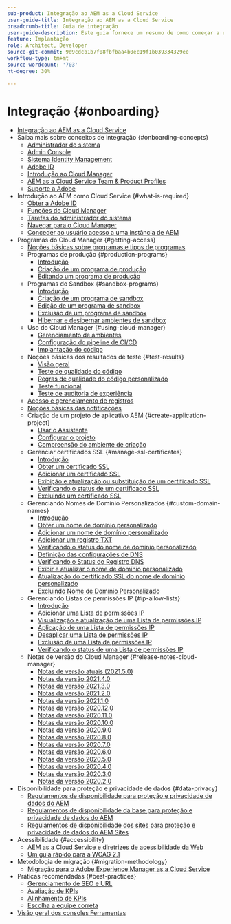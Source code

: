 ```yaml
---
sub-product: Integração ao AEM as a Cloud Service
user-guide-title: Integração ao AEM as a Cloud Service
breadcrumb-title: Guia de integração
user-guide-description: Este guia fornece um resumo de como começar a usar o Experience Manager as a Cloud Service, incluindo como obter acesso e informações importantes sobre proteção de dados.
feature: Implantação
role: Architect, Developer
source-git-commit: 9d9cdcb1b7f08fbfbaa4b0ec19f1b039334329ee
workflow-type: tm+mt
source-wordcount: '703'
ht-degree: 30%

---
```



# Integração {#onboarding}

+ [Integração ao AEM as a Cloud Service](/help/onboarding/home.md)
+ Saiba mais sobre conceitos de integração {#onboarding-concepts}
   + [Administrador do sistema](/help/onboarding/learn-concepts/system-administrator.md)
   + [Admin Console](/help/onboarding/learn-concepts/admin-console.md)
   + [Sistema Identity Management](/help/onboarding/learn-concepts/ims.md)
   + [Adobe ID](/help/onboarding/learn-concepts/adobe-id.md)
   + [Introdução ao Cloud Manager](/help/onboarding/learn-concepts/cloud-manager-introduction.md)
   + [AEM as a Cloud Service Team &amp; Product Profiles](/help/onboarding/learn-concepts/aem-cs-team-product-profiles.md)
   + [Suporte a Adobe](/help/onboarding/learn-concepts/onboarding-help-resources.md)
+ Introdução ao AEM como Cloud Service {#what-is-required}
   + [Obter a Adobe ID](what-is-required/get-your-adobe-id.md)
   + [Funções do Cloud Manager](what-is-required/user-roles-permissions.md)
   + [Tarefas do administrador do sistema](what-is-required/add-users-assign-cm-roles.md)
   + [Navegar para o Cloud Manager](what-is-required/navigate-to-cloud-manager.md)
   + [Conceder ao usuário acesso a uma instância de AEM](/help/onboarding/what-is-required/accessing-aem-instance.md)
+ Programas do Cloud Manager {#getting-access}
   + [Noções básicas sobre programas e tipos de programas](getting-access-to-aem-in-cloud/understand-program-types.md)
   + Programas de produção {#production-programs}
      + [Introdução](/help/onboarding/getting-access-to-aem-in-cloud/introduction-production-programs.md)
      + [Criação de um programa de produção](getting-access-to-aem-in-cloud/creating-production-program.md)
      + [Editando um programa de produção](/help/onboarding/getting-access-to-aem-in-cloud/editing-production-program.md)
   + Programas do Sandbox {#sandbox-programs}
      + [Introdução](getting-access-to-aem-in-cloud/introduction-sandbox-programs.md)
      + [Criação de um programa de sandbox](getting-access-to-aem-in-cloud/creating-sandbox-program.md)
      + [Edição de um programa de sandbox](/help/onboarding/getting-access-to-aem-in-cloud/editing-sandbox-program.md)
      + [Exclusão de um programa de sandbox](getting-access-to-aem-in-cloud/deleting-sandbox-program.md)
      + [Hibernar e desibernar ambientes de sandbox](/help/onboarding/getting-access-to-aem-in-cloud/hibernating-de-hibernating-sandbox-environments.md)
   + Uso do Cloud Manager {#using-cloud-manager}
      + [Gerenciamento de ambientes](https://experienceleague.adobe.com/docs/experience-manager-cloud-service/implementing/using-cloud-manager/manage-environments.html)
      + [Configuração do pipeline de CI/CD](https://experienceleague.adobe.com/docs/experience-manager-cloud-service/implementing/using-cloud-manager/configure-pipeline.html)
      + [Implantação do código](https://experienceleague.adobe.com/docs/experience-manager-cloud-service/implementing/using-cloud-manager/deploy-code.html)
   + Noções básicas dos resultados de teste {#test-results}
      + [Visão geral](https://experienceleague.adobe.com/docs/experience-manager-cloud-service/implementing/using-cloud-manager/test-results/overview-test-results.html)
      + [Teste de qualidade do código](https://experienceleague.adobe.com/docs/experience-manager-cloud-service/implementing/using-cloud-manager/test-results/code-quality-testing.html)
      + [Regras de qualidade do código personalizado](https://experienceleague.adobe.com/docs/experience-manager-cloud-service/implementing/using-cloud-manager/test-results/custom-code-quality-rules.html)
      + [Teste funcional](https://experienceleague.adobe.com/docs/experience-manager-cloud-service/implementing/using-cloud-manager/test-results/functional-testing.html)
      + [Teste de auditoria de experiência](https://experienceleague.adobe.com/docs/experience-manager-cloud-service/implementing/using-cloud-manager/test-results/experience-audit-testing.html)
   + [Acesso e gerenciamento de registros](https://experienceleague.adobe.com/docs/experience-manager-cloud-service/implementing/using-cloud-manager/manage-logs.html)
   + [Noções básicas das notificações](https://experienceleague.adobe.com/docs/experience-manager-cloud-service/implementing/using-cloud-manager/notifications.html)
   + Criação de um projeto de aplicativo AEM {#create-application-project}
      + [Usar o Assistente](getting-access-to-aem-in-cloud/using-the-wizard.md)
      + [Configurar o projeto](getting-access-to-aem-in-cloud/setting-up-project.md)
      + [Compreensão do ambiente de criação](getting-access-to-aem-in-cloud/build-environment-details.md)
   + Gerenciar certificados SSL {#manage-ssl-certificates}
      + [Introdução](https://experienceleague.adobe.com/docs/experience-manager-cloud-service/implementing/using-cloud-manager/manage-ssl-certificates/introduction.html)
      + [Obter um certificado SSL](https://experienceleague.adobe.com/docs/experience-manager-cloud-service/implementing/using-cloud-manager/manage-ssl-certificates/get-ssl-certificate.html)
      + [Adicionar um certificado SSL](https://experienceleague.adobe.com/docs/experience-manager-cloud-service/implementing/using-cloud-manager/manage-ssl-certificates/add-ssl-certificate.html)
      + [Exibição e atualização ou substituição de um certificado SSL](https://experienceleague.adobe.com/docs/experience-manager-cloud-service/implementing/using-cloud-manager/manage-ssl-certificates/view-update-replace-ssl-certificate.html)
      + [Verificando o status de um certificado SSL](https://experienceleague.adobe.com/docs/experience-manager-cloud-service/implementing/using-cloud-manager/manage-ssl-certificates/check-status-ssl-certificate.html)
      + [Excluindo um certificado SSL](https://experienceleague.adobe.com/docs/experience-manager-cloud-service/implementing/using-cloud-manager/manage-ssl-certificates/delete-ssl-certificate.html)
   + Gerenciando Nomes de Domínio Personalizados {#custom-domain-names}
      + [Introdução](https://experienceleague.adobe.com/docs/experience-manager-cloud-service/implementing/using-cloud-manager/custom-domain-names/introduction.html)
      + [Obter um nome de domínio personalizado](https://experienceleague.adobe.com/docs/experience-manager-cloud-service/implementing/using-cloud-manager/custom-domain-names/get-custom-domain-name.html)
      + [Adicionar um nome de domínio personalizado](https://experienceleague.adobe.com/docs/experience-manager-cloud-service/implementing/using-cloud-manager/custom-domain-names/add-custom-domain-name.html)
      + [Adicionar um registro TXT](https://experienceleague.adobe.com/docs/experience-manager-cloud-service/implementing/using-cloud-manager/custom-domain-names/add-text-record.html)
      + [Verificando o status do nome de domínio personalizado](https://experienceleague.adobe.com/docs/experience-manager-cloud-service/implementing/using-cloud-manager/custom-domain-names/check-domain-name-status.html)
      + [Definição das configurações de DNS](https://experienceleague.adobe.com/docs/experience-manager-cloud-service/implementing/using-cloud-manager/custom-domain-names/configure-dns-settings.html)
      + [Verificando o Status do Registro DNS](https://experienceleague.adobe.com/docs/experience-manager-cloud-service/implementing/using-cloud-manager/custom-domain-names/check-dns-record-status.html)
      + [Exibir e atualizar o nome de domínio personalizado](https://experienceleague.adobe.com/docs/experience-manager-cloud-service/implementing/using-cloud-manager/custom-domain-names/view-update-replace-custom-domain-name.html)
      + [Atualização do certificado SSL do nome de domínio personalizado](https://experienceleague.adobe.com/docs/experience-manager-cloud-service/implementing/using-cloud-manager/custom-domain-names/update-cdn-ssl-certificate.html)
      + [Excluindo Nome de Domínio Personalizado](https://experienceleague.adobe.com/docs/experience-manager-cloud-service/implementing/using-cloud-manager/custom-domain-names/delete-custom-domain-name.html)
   + Gerenciando Listas de permissões IP {#ip-allow-lists}
      + [Introdução](https://experienceleague.adobe.com/docs/experience-manager-cloud-service/implementing/using-cloud-manager/ip-allow-lists/introduction.html)
      + [Adicionar uma Lista de permissões IP](https://experienceleague.adobe.com/docs/experience-manager-cloud-service/implementing/using-cloud-manager/ip-allow-lists/add-ip-allow-lists.html)
      + [Visualização e atualização de uma Lista de permissões IP](https://experienceleague.adobe.com/docs/experience-manager-cloud-service/implementing/using-cloud-manager/ip-allow-lists/view-update-ip-allow-list.html)
      + [Aplicação de uma Lista de permissões IP](https://experienceleague.adobe.com/docs/experience-manager-cloud-service/implementing/using-cloud-manager/ip-allow-lists/apply-allow-list.html)
      + [Desaplicar uma Lista de permissões IP](https://experienceleague.adobe.com/docs/experience-manager-cloud-service/implementing/using-cloud-manager/ip-allow-lists/unapply-ip-allow-list.html)
      + [Exclusão de uma Lista de permissões IP](https://experienceleague.adobe.com/docs/experience-manager-cloud-service/implementing/using-cloud-manager/ip-allow-lists/delete-ip-allow-list.html)
      + [Verificando o status de uma Lista de permissões IP](https://experienceleague.adobe.com/docs/experience-manager-cloud-service/implementing/using-cloud-manager/ip-allow-lists/check-ip-allow-list-status.html)
   + Notas de versão do Cloud Manager {#release-notes-cloud-manager}
      + [Notas de versão atuais (2021.5.0)](/help/onboarding/release-notes-cloud-manager/release-notes-cm-current.md)
      + [Notas da versão 2021.4.0](/help/onboarding/release-notes-cloud-manager/release-notes-cm-2021-4-0.md)
      + [Notas da versão 2021.3.0](/help/onboarding/release-notes-cloud-manager/release-notes-cm-2021-3-0.md)
      + [Notas da versão 2021.2.0](/help/onboarding/release-notes-cloud-manager/release-notes-cm-2021-2-0.md)
      + [Notas da versão 2021.1.0](/help/onboarding/release-notes-cloud-manager/release-notes-cm-2021-1-0.md)
      + [Notas da versão 2020.12.0](/help/onboarding/release-notes-cloud-manager/release-notes-cm-2020-12-0.md)
      + [Notas da versão 2020.11.0](/help/onboarding/release-notes-cloud-manager/release-notes-cm-2020-11-0.md)
      + [Notas da versão 2020.10.0](/help/onboarding/release-notes-cloud-manager/release-notes-cm-2020-10-0.md)
      + [Notas da versão 2020.9.0](/help/onboarding/release-notes-cloud-manager/release-notes-cm-2020-9-0.md)
      + [Notas da versão 2020.8.0](/help/onboarding/release-notes-cloud-manager/release-notes-cm-2020-8-0.md)
      + [Notas da versão 2020.7.0](/help/onboarding/release-notes-cloud-manager/release-notes-cm-2020-7-0.md)
      + [Notas da versão 2020.6.0](/help/onboarding/release-notes-cloud-manager/release-notes-cm-2020-6-0.md)
      + [Notas da versão 2020.5.0](/help/onboarding/release-notes-cloud-manager/release-notes-cm-2020-5-0.md)
      + [Notas da versão 2020.4.0](/help/onboarding/release-notes-cloud-manager/release-notes-cm-2020-4-0.md)
      + [Notas da versão 2020.3.0](/help/onboarding/release-notes-cloud-manager/release-notes-cm-2020-3-0.md)
      + [Notas da versão 2020.2.0](/help/onboarding/release-notes-cloud-manager/release-notes-cm-2020-2-0.md)
+ Disponibilidade para proteção e privacidade de dados {#data-privacy}
   + [Regulamentos de disponibilidade para proteção e privacidade de dados do AEM](data-privacy-and-protection-readiness/aem-readiness.md)
   + [Regulamentos de disponibilidade da base para proteção e privacidade de dados do AEM](data-privacy-and-protection-readiness/foundation-readiness.md)
   + [Regulamentos de disponibilidade dos sites para proteção e privacidade de dados do AEM Sites](data-privacy-and-protection-readiness/sites-readiness.md)
+ Acessibilidade {#accessibility}
   + [AEM as a Cloud Service e diretrizes de acessibilidade da Web](accessibility/web-accessibility.md)
   + [Um guia rápido para a WCAG 2.1](accessibility/quick-guide-wcag.md)
+ Metodologia de migração {#migration-methodology}
   + [Migração para o Adobe Experience Manager as a Cloud Service](migration-methodology/getting-started.md)
+ Práticas recomendadas     {#best-practices}
   + [Gerenciamento de SEO e URL](best-practices/seo-and-url-management.md)
   + [Avaliação de KPIs](best-practices/assessing-kpis.md)
   + [Alinhamento de KPIs](best-practices/aligning-kpis.md)
   + [Escolha a equipe correta](best-practices/choose-right-team.md)
+ [Visão geral dos consoles Ferramentas](tools-consoles.md)
